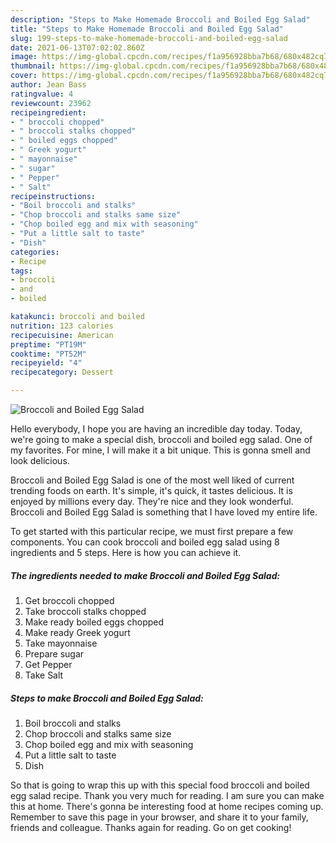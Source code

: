 ```yaml
---
description: "Steps to Make Homemade Broccoli and Boiled Egg Salad"
title: "Steps to Make Homemade Broccoli and Boiled Egg Salad"
slug: 199-steps-to-make-homemade-broccoli-and-boiled-egg-salad
date: 2021-06-13T07:02:02.860Z
image: https://img-global.cpcdn.com/recipes/f1a956928bba7b68/680x482cq70/broccoli-and-boiled-egg-salad-recipe-main-photo.jpg
thumbnail: https://img-global.cpcdn.com/recipes/f1a956928bba7b68/680x482cq70/broccoli-and-boiled-egg-salad-recipe-main-photo.jpg
cover: https://img-global.cpcdn.com/recipes/f1a956928bba7b68/680x482cq70/broccoli-and-boiled-egg-salad-recipe-main-photo.jpg
author: Jean Bass
ratingvalue: 4
reviewcount: 23962
recipeingredient:
- " broccoli chopped"
- " broccoli stalks chopped"
- " boiled eggs chopped"
- " Greek yogurt"
- " mayonnaise"
- " sugar"
- " Pepper"
- " Salt"
recipeinstructions:
- "Boil broccoli and stalks"
- "Chop broccoli and stalks same size"
- "Chop boiled egg and mix with seasoning"
- "Put a little salt to taste"
- "Dish"
categories:
- Recipe
tags:
- broccoli
- and
- boiled

katakunci: broccoli and boiled 
nutrition: 123 calories
recipecuisine: American
preptime: "PT19M"
cooktime: "PT52M"
recipeyield: "4"
recipecategory: Dessert

---
```



![Broccoli and Boiled Egg Salad](https://img-global.cpcdn.com/recipes/f1a956928bba7b68/680x482cq70/broccoli-and-boiled-egg-salad-recipe-main-photo.jpg)

Hello everybody, I hope you are having an incredible day today. Today, we're going to make a special dish, broccoli and boiled egg salad. One of my favorites. For mine, I will make it a bit unique. This is gonna smell and look delicious.



Broccoli and Boiled Egg Salad is one of the most well liked of current trending foods on earth. It's simple, it's quick, it tastes delicious. It is enjoyed by millions every day. They're nice and they look wonderful. Broccoli and Boiled Egg Salad is something that I have loved my entire life.


To get started with this particular recipe, we must first prepare a few components. You can cook broccoli and boiled egg salad using 8 ingredients and 5 steps. Here is how you can achieve it.

<!--inarticleads1-->

##### The ingredients needed to make Broccoli and Boiled Egg Salad:

1. Get  broccoli chopped
1. Take  broccoli stalks chopped
1. Make ready  boiled eggs chopped
1. Make ready  Greek yogurt
1. Take  mayonnaise
1. Prepare  sugar
1. Get  Pepper
1. Take  Salt




<!--inarticleads2-->

##### Steps to make Broccoli and Boiled Egg Salad:

1. Boil broccoli and stalks
1. Chop broccoli and stalks same size
1. Chop boiled egg and mix with seasoning
1. Put a little salt to taste
1. Dish




So that is going to wrap this up with this special food broccoli and boiled egg salad recipe. Thank you very much for reading. I am sure you can make this at home. There's gonna be interesting food at home recipes coming up. Remember to save this page in your browser, and share it to your family, friends and colleague. Thanks again for reading. Go on get cooking!
